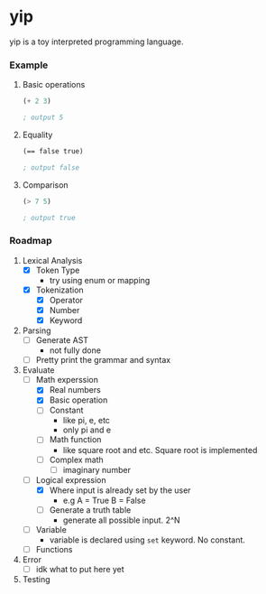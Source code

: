 # yip
yip is a toy interpreted programming language.

### Example
1. Basic operations
   
    ```lisp
    (+ 2 3)

    ; output 5
    ```
2. Equality
   
    ```lisp
    (== false true)

    ; output false
    ```

3. Comparison
   
    ```lisp
    (> 7 5)

    ; output true
    ``` 

### Roadmap

1. Lexical Analysis
    - [x] Token Type
        - try using enum or mapping
    - [x] Tokenization
        - [x] Operator
        - [x] Number
        - [x] Keyword

2. Parsing
    - [ ] Generate AST
        - not fully done
    - [ ] Pretty print the grammar and syntax

3. Evaluate
    - [ ] Math experssion
        - [x] Real numbers
        - [x] Basic operation
        - [ ] Constant
            - like pi, e, etc
            - only pi and e
        - [ ] Math function
            - like square root and etc. Square root is implemented
        - [ ] Complex math
            - [ ] imaginary number
    - [ ] Logical expression
        - [x] Where input is already set by the user
            - e.g A = True B = False
        - [ ] Generate a truth table
            - generate all possible input. 2^N
    - [ ] Variable
        - variable is declared using `set` keyword. No constant.
    - [ ] Functions

4. Error
    - [ ] idk what to put here yet

5. Testing
